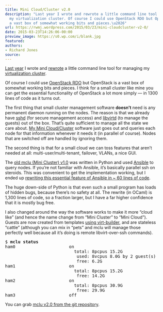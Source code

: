 ```yaml
---
title: Mini Cloud/Cluster v2.0
description: "Last year I wrote and rewrote a little command line tool for managing
  my virtualization cluster. Of course I could use OpenStack RDO but OpenStack is
  a vast box of somewhat working bits and pieces.\u2026"
url: https://rwmj.wordpress.com/2015/03/23/mini-cloudcluster-v2-0/
date: 2015-03-23T14:26:06-00:00
preview_image: https://s0.wp.com/i/blank.jpg
featured:
authors:
- Richard Jones
source:
---
```


<p><a href="https://rwmj.wordpress.com/2014/05/09/mini-cluster-mclu-command-line-tool/#content">Last year</a> I wrote and <a href="https://rwmj.wordpress.com/2014/05/12/mini-cluster-mclu-rewritten-to-use-ansible/#content">rewrote</a> a little command line tool for managing my <a href="https://rwmj.wordpress.com/2014/04/28/caseless-virtualization-cluster-part-5/#content">virtualization cluster</a>.</p>
<p>Of course I could use <a href="https://www.rdoproject.org/">OpenStack RDO</a> but OpenStack is a vast box of somewhat working bits and pieces. I think for a small cluster like mine you can get the essential functionality of OpenStack a lot more simply &mdash; in 1300 lines of code as it turns out.</p>
<p>The first thing that small cluster management software <b>doesn&rsquo;t</b> need is any permanent daemon running on the nodes. The reason is that we already have <a href="https://en.wikipedia.org/wiki/Secure_Shell">sshd</a> (for secure management access) and <a href="https://libvirt.org/remote.html">libvirtd</a> (to manage the guests) out of the box.  That&rsquo;s quite sufficient to manage all the state we care about. <a href="http://git.annexia.org/?p=mclu.git%3Ba=summary">My Mini Cloud/Cluster</a> software just goes out and queries each node for that information whenever it needs it (in parallel of course).  Nodes that are switched off are handled by ignoring them.</p>
<p>The second thing is that for a small cloud we can toss features that aren&rsquo;t needed at all: multi-user/multi-tenant, failover, VLANs, a nice GUI.</p>
<p>The <a href="http://git.annexia.org/?p=mclu.git%3Ba=summary">old mclu (Mini Cluster) v1.0</a> was written in Python and used <a href="https://rwmj.wordpress.com/2014/05/12/mini-cluster-mclu-rewritten-to-use-ansible/#content">Ansible</a> to query nodes. If you&rsquo;re not familiar with Ansible, it&rsquo;s basically parallel ssh on steroids. This was convenient to get the implementation working, but I ended up <a href="http://git.annexia.org/?p=mclu.git%3Ba=blob%3Bf=parallel.ml%3Bhb=HEAD">rewriting this essential feature of Ansible in ~ 60 lines of code</a>.</p>
<p>The huge down-side of Python is that even such a small program has loads of hidden bugs, because there&rsquo;s no safety at all. The rewrite (in OCaml) is 1,300 lines of code, so a fraction larger, but I have a far higher confidence that it is mostly bug free.</p>
<p>I also changed around the way the software works to make it more &ldquo;cloud like&rdquo; (and hence the name change from &ldquo;Mini Cluster&rdquo; to &ldquo;Mini Cloud&rdquo;). Guests are now created from templates <a href="http://libguestfs.org/virt-builder.1.html">using virt-builder</a>, and are stateless &ldquo;cattle&rdquo; (although you can mix in &ldquo;pets&rdquo; and mclu will manage those perfectly well because all it&rsquo;s doing is remote libvirt-over-ssh commands).</p>
<pre>
$ <b>mclu status</b>
ham0                     on
                           total: 8pcpus 15.2G
                            used: 8vcpus 8.0G by 2 guest(s)
                            free: 6.2G
ham1                     on
                           total: 8pcpus 15.2G
                            free: 14.2G
ham2                     on
                           total: 8pcpus 30.9G
                            free: 29.9G
ham3                     off
</pre>
<p>You can grab <a href="http://git.annexia.org/?p=mclu.git%3Ba=summary">mclu v2.0 from the git repository</a>.</p>

